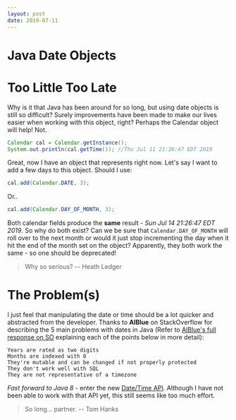 ```yaml
---
layout: post
date: 2019-07-11
---
```


<div class="blurb">
  <h1>Java Date Objects</h1> 
</div>

# Too Little Too Late
Why is it that Java has been around for so long, but using date objects is still so difficult? Surely improvements have been made to make our lives easier when working with this object, right? Perhaps the Calendar object will help! Not. 

```java
Calendar cal = Calendar.getInstance();
System.out.println(cal.getTime()); //Thu Jul 11 21:26:47 EDT 2019
```

Great, now I have an object that represents right now. Let's say I want to add a few days to this object. Should I use:
```java
cal.add(Calendar.DATE, 3);
```

Or..
```java
cal.add(Calendar.DAY_OF_MONTH, 3);
```

Both calendar fields produce the __same__ result - *Sun Jul 14 21:26:47 EDT 2019*. So why do both exist? Can we be sure that `Calendar.DAY_OF_MONTH` will roll over to the next month or would it just stop incrementing the day when it hit the end of the month set on the object? Apparently, they both work the same - so one should be deprecated!

> Why so serious?
> -- Heath Ledger

# The Problem(s)
I just feel that manipulating the date or time should be a lot quicker and abstracted from the developer. Thanks to __AlBlue__ on StackOverflow for describing the 5 main problems with dates in Java (Refer to [AlBlue's full response on SO](https://stackoverflow.com/questions/1969442/whats-wrong-with-java-date-time-api) explaining each of the points below in more detail):

```
Years are rated as two digits
Months are indexed with 0
They're mutable and can be changed if not properly protected
They don't work well with SQL
They are not representative of a timezone
```

*Fast forward to Java 8* - enter the new [Date/Time API](https://www.baeldung.com/java-8-date-time-intro). Although I have not been able to work with that API yet, this still seems like too much effort.  

> So long... partner.
> -- Tom Hanks
